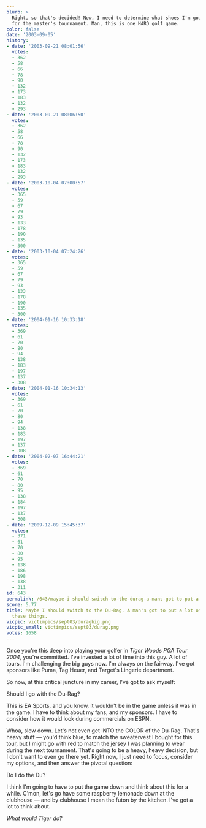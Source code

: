 ```yaml
---
blurb: >
  Right, so that's decided! Now, I need to determine what shoes I'm going to wear
  for the master's tournament. Man, this is one HARD golf game.
color: false
date: '2003-09-05'
history:
- date: '2003-09-21 08:01:56'
  votes:
  - 362
  - 58
  - 66
  - 78
  - 90
  - 132
  - 173
  - 183
  - 132
  - 293
- date: '2003-09-21 08:06:50'
  votes:
  - 362
  - 58
  - 66
  - 78
  - 90
  - 132
  - 173
  - 183
  - 132
  - 293
- date: '2003-10-04 07:00:57'
  votes:
  - 365
  - 59
  - 67
  - 79
  - 93
  - 133
  - 178
  - 190
  - 135
  - 300
- date: '2003-10-04 07:24:26'
  votes:
  - 365
  - 59
  - 67
  - 79
  - 93
  - 133
  - 178
  - 190
  - 135
  - 300
- date: '2004-01-16 10:33:18'
  votes:
  - 369
  - 61
  - 70
  - 80
  - 94
  - 138
  - 183
  - 197
  - 137
  - 308
- date: '2004-01-16 10:34:13'
  votes:
  - 369
  - 61
  - 70
  - 80
  - 94
  - 138
  - 183
  - 197
  - 137
  - 308
- date: '2004-02-07 16:44:21'
  votes:
  - 369
  - 61
  - 70
  - 80
  - 95
  - 138
  - 184
  - 197
  - 137
  - 308
- date: '2009-12-09 15:45:37'
  votes:
  - 371
  - 61
  - 70
  - 80
  - 95
  - 138
  - 186
  - 198
  - 138
  - 311
id: 643
permalink: /643/maybe-i-should-switch-to-the-durag-a-mans-got-to-put-a-lot-of-thought-into-these-things/
score: 5.77
title: Maybe I should switch to the Du-Rag. A man's got to put a lot of thought into
  these things.
vicpic: victimpics/sept03/duragbig.png
vicpic_small: victimpics/sept03/durag.png
votes: 1658
---
```


Once you're this deep into playing your golfer in *Tiger Woods PGA Tour
2004*, you're committed. I've invested a lot of time into this guy. A
lot of tours. I'm challenging the big guys now. I'm always on the
fairway. I've got sponsors like Puma, Tag Heuer, and Target's Lingerie
department.

So now, at this critical juncture in my career, I've got to ask myself:

Should I go with the Du-Rag?

This is EA Sports, and you know, it wouldn't be in the game unless it
was in the game. I have to think about my fans, and my sponsors. I have
to consider how it would look during commercials on ESPN.

Whoa, slow down. Let's not even get INTO the COLOR of the Du-Rag. That's
heavy stuff — you'd think blue, to match the sweatervest I bought for
this tour, but I might go with red to match the jersey I was planning to
wear during the next tournament. That's going to be a heavy, heavy
decision, but I don't want to even go there yet. Right now, I just need
to focus, consider my options, and then answer the pivotal question:

Do I do the Du?

I think I'm going to have to put the game down and think about this for
a while. C'mon, let's go have some raspberry lemonade down at the
clubhouse — and by clubhouse I mean the futon by the kitchen. I've got
a lot to think about.

*What would Tiger do?*